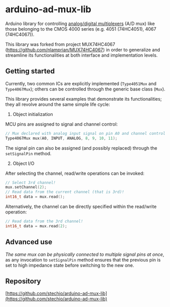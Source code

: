 # arduino-ad-mux-lib
Arduino library for controlling [analog/digital multiplexers](https://en.wikipedia.org/wiki/Multiplexer) (A/D mux) like those belonging to the CMOS 4000 series (e.g. 4051 (74HC4051), 4067 (74HC4067)).

This library was forked from project MUX74HC4067 (https://github.com/nlamprian/MUX74HC4067) in order to generalize and streamline its functionalities at both interface and implementation levels.

## Getting started

Currently, two common ICs are explicitly implemented (`Type4051Mux` and `Type4067Mux`); others can be controlled through the generic base class (`Mux`).

This library provides several examples that demonstrate its functionalities; they all revolve around the same simple life cycle: 

1. Object initialization

MCU pins are assigned to signal and channel control:

```cpp
// Mux declared with analog input signal on pin A0 and channel control on digital pins 8, 9, 10 and 11.
Type4067Mux mux(A0, INPUT, ANALOG, 8, 9, 10, 11);
```

The signal pin can also be assigned (and possibly replaced) through the `setSignalPin` method.

2. Object I/O 

After selecting the channel, read/write operations can be invoked:

```cpp
// Select 3rd channel!
mux.setChannel(2);
// Read data from the current channel (that is 3rd)!
int16_t data = mux.read();
```

Alternatively, the channel can be directly specified within the read/write operation:

```cpp
// Read data from the 3rd channel!
int16_t data = mux.read(2);
```

## Advanced use

*The same mux can be physically connected to multiple signal pins at once*, as any invocation to `setSignalPin` method ensures that the previous pin is set to high impedance state before switching to the new one.

## Repository

[https://github.com/stechio/arduino-ad-mux-lib](https://github.com/stechio/arduino-ad-mux-lib)
